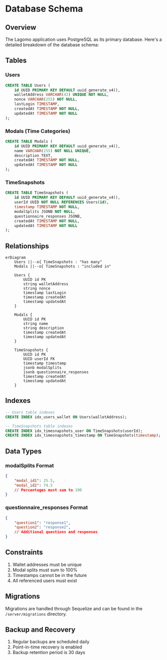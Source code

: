 # Database Schema

## Overview

The Lagomo application uses PostgreSQL as its primary database. Here's a detailed breakdown of the database schema:

## Tables

### Users

```sql
CREATE TABLE Users (
    id UUID PRIMARY KEY DEFAULT uuid_generate_v4(),
    walletAddress VARCHAR(42) UNIQUE NOT NULL,
    nonce VARCHAR(255) NOT NULL,
    lastLogin TIMESTAMP,
    createdAt TIMESTAMP NOT NULL,
    updatedAt TIMESTAMP NOT NULL
);
```

### Modals (Time Categories)

```sql
CREATE TABLE Modals (
    id UUID PRIMARY KEY DEFAULT uuid_generate_v4(),
    name VARCHAR(255) NOT NULL UNIQUE,
    description TEXT,
    createdAt TIMESTAMP NOT NULL,
    updatedAt TIMESTAMP NOT NULL
);
```

### TimeSnapshots

```sql
CREATE TABLE TimeSnapshots (
    id UUID PRIMARY KEY DEFAULT uuid_generate_v4(),
    userId UUID NOT NULL REFERENCES Users(id),
    timestamp TIMESTAMP NOT NULL,
    modalSplits JSONB NOT NULL,
    questionnaire_responses JSONB,
    createdAt TIMESTAMP NOT NULL,
    updatedAt TIMESTAMP NOT NULL
);
```

## Relationships

```mermaid
erDiagram
    Users ||--o{ TimeSnapshots : "has many"
    Modals ||--o{ TimeSnapshots : "included in"
    
    Users {
        UUID id PK
        string walletAddress
        string nonce
        timestamp lastLogin
        timestamp createdAt
        timestamp updatedAt
    }
    
    Modals {
        UUID id PK
        string name
        string description
        timestamp createdAt
        timestamp updatedAt
    }
    
    TimeSnapshots {
        UUID id PK
        UUID userId FK
        timestamp timestamp
        jsonb modalSplits
        jsonb questionnaire_responses
        timestamp createdAt
        timestamp updatedAt
    }
```

## Indexes

```sql
-- Users table indexes
CREATE INDEX idx_users_wallet ON Users(walletAddress);

-- TimeSnapshots table indexes
CREATE INDEX idx_timesnapshots_user ON TimeSnapshots(userId);
CREATE INDEX idx_timesnapshots_timestamp ON TimeSnapshots(timestamp);
```

## Data Types

### modalSplits Format
```json
{
    "modal_id1": 25.5,
    "modal_id2": 74.5
    // Percentages must sum to 100
}
```

### questionnaire_responses Format
```json
{
    "question1": "response1",
    "question2": "response2",
    // Additional questions and responses
}
```

## Constraints

1. Wallet addresses must be unique
2. Modal splits must sum to 100%
3. Timestamps cannot be in the future
4. All referenced users must exist

## Migrations

Migrations are handled through Sequelize and can be found in the `/server/migrations` directory.

## Backup and Recovery

1. Regular backups are scheduled daily
2. Point-in-time recovery is enabled
3. Backup retention period is 30 days
